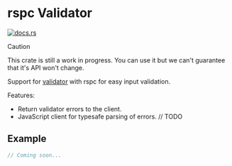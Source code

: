 # rspc Validator

[![docs.rs](https://img.shields.io/crates/v/rspc-validator)](https://docs.rs/rspc-validator)

> [!CAUTION]
> This crate is still a work in progress. You can use it but we can't guarantee that it's API won't change.

Support for [validator](https://docs.rs/validator) with rspc for easy input validation.

Features:
 - Return validator errors to the client.
 - JavaScript client for typesafe parsing of errors. // TODO

## Example

```rust
// Coming soon...
```
